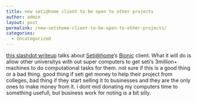 ```yaml
---
title: new seti@home client to be open to other projects
author: admin
layout: post
permalink: /new-setihome-client-to-be-open-to-other-projects/
categories:
  - Uncategorized
---
```

[this slashdot writeup][1] talks about [Seti@home][2]&#8216;s [Bionic][3] client. What it will do is allow other universitys with out super computers to get seti&#8217;s 3million+ machines to do computational tasks for them. not sure if this is a good thing or a bad thing. good thing if seti get money to help their project from colleges, bad thing if they start selling it to businesses and they are the only ones to make money from it. i dont mid donating my computers time to something usefull, but business work for noting is a bit silly.

 [1]: http://slashdot.org/articles/03/10/10/0043237.shtml?tid=126&tid=134&tid=160&tid=185
 [2]: http://setiathome.ssl.berkeley.edu
 [3]: http://boinc.berkeley.edu/
